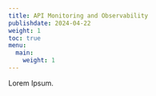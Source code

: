 ```yaml
---
title: API Monitoring and Observability
publishdate: 2024-04-22
weight: 1
toc: true
menu:
  main:
    weight: 1
---
```


Lorem Ipsum.

